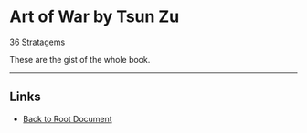 # Art of War by Tsun Zu

[36 Stratagems](https://en.m.wikipedia.org/wiki/Thirty-Six_Stratagems)

These are the gist of the whole book.

----
<!-- Footer Begins Here -->
## Links

- [Back to Root Document](../README.md)
